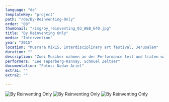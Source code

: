 ```yaml
---
language: "de"
templateKey: "project"
path: "/de/By-Reinventing-Only"
order: "08"
thumbnail: "/img/by_reinventing_03_WEB_640.jpg"
title: "By Reinventing Only"
media: "Intervention"
year: "2015"
location: "Musrara Mix15, Interdisciplinary art festival, Jerusalem"
duration: ""
description: "Zwei Musiker nahmen an der Performance teil und traten während des Festivals in verschiedenen Orten der Stadt auf. Die Performer hatten eine gelb gefärbte Hand und sangen leise Sätze aus dem dritten Akt von Shakespeares Hamlet für die Passanten."
performers: "Lee Teperberg-Kannay, Schmuel Zeltser"
documentation: "Fotos: Nadav Ariel"
extra1: ""
extra2: ""

---
```

![By Reinventing Only](/img/by_reinventing_05_WEB_2880r.jpg)
![By Reinventing Only](/img/by_reinventing_03_WEB_2880r.jpg)
![By Reinventing Only](/img/by_reinventing_04_WEB_2880r.jpg)


